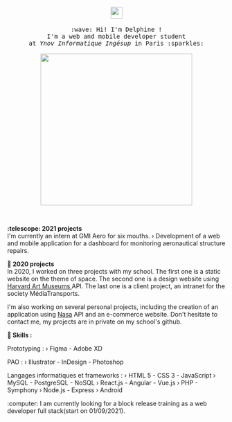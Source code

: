 <p align="center">
  <img src="https://user-images.githubusercontent.com/5679180/79618120-0daffb80-80be-11ea-819e-d2b0fa904d07.gif" width="27px">
  <br><br>
  <samp>
    :wave: Hi! I'm Delphine ! 
    <br>I'm a web and mobile developer student
    <br>at <em>Ynov Informatique Ingésup</em> in Paris :sparkles:<br><br>
    <img src="https://www.okvoyage.com/images/article/333-15-plus-belles-photos-aurore-boreale/aurore-boreale-09.jpg" width="350px" align="center">
  </samp>
</p>

<br>

<p>
  <b>:telescope: 2021 projects</b><br>
  I'm currently an intern at GMI Aero for six mouths. 
  › Development of a web and mobile application for a dashboard for monitoring aeronautical structure repairs.

  <b>:telescope: 2020 projects</b><br>
  In 2020, I worked on three projects with my school. The first one is a static website on the theme of space. The second one is a design website using <a href="https://github.com/harvardartmuseums">Harvard Art Museums </a> API. The last one is a client project, an intranet for the society MédiaTransports.<br>

  I'm also working on several personal projects, including the creation of an application using <a href="https://www.nasa.gov/">Nasa</a> API and an e-commerce website. Don't hesitate to contact me, my projects are in private on my school's github.<br>
</p>

<p>
  <b>🚀 Skills :</b><br>

  Prototyping :
  › Figma - Adobe XD<br>

  PAO :
  › Illustrator - InDesign - Photoshop<br>

  Langages informatiques et frameworks :
  › HTML 5 - CSS 3 - JavaScript
  › MySQL - PostgreSQL - NoSQL
  › React.js - Angular - Vue.js
  › PHP - Symphony
  › Node.js - Express
  › Android<br>
</p>

<p>:computer: I am currently looking for a block release training as a web developer full stack(start on 01/09/2021).</p>
